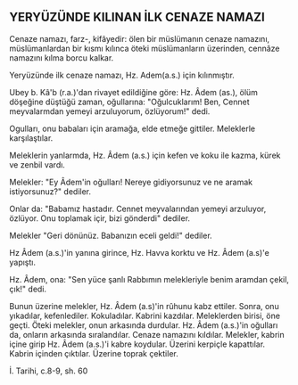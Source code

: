 ## YERYÜZÜNDE KILINAN İLK CENAZE NAMAZI

Cenaze namazı, farz-, kifâyedir: ölen bir müslümanın cenaze namazını, müslümanlardan bir kısmı kılınca öteki müslümanların üzerinden, cennâze namazını kılma borcu kalkar.

Yeryüzünde ilk cenaze namazı, Hz. Adem(a.s.) için kılınmıştır.

Ubey b. Kâ'b (r.a.)'dan rivayet edildiğine göre: Hz. Âdem (as.), ölüm döşeğine düştüğü zaman, oğullarına: "Oğulcuklarım! Ben, Cennet meyvalarmdan yemeyi arzuluyorum, özlüyorum!" dedi.

Ogulları, onu babaları için aramağa, elde etmeğe gittiler. Meleklerle karşılaştılar.

Meleklerin yanlarmda, Hz. Âdem (a.s.) için kefen ve koku ile kazma, kürek ve zenbil vardı.

Melekler: "Ey Âdem'in oğulları! Nereye gidiyorsunuz ve ne aramak istiyorsunuz?" dediler.

Onlar da: "Babamız hastadır. Cennet meyvalarından yemeyi arzuluyor, özlüyor. Onu toplamak içir, bizi gönderdi" dediler.

Melekler "Geri dönünüz. Babanızın eceli geldi!" dediler.

Hz Âdem (a.s.)'in yanına girince, Hz. Havva korktu ve Hz. Âdem (a.s)'e yapıştı.

Hz. Âdem, ona: "Sen yüce şanlı Rabbımın melekleriyle benim aramdan çekil, çık!" dedi.

Bunun üzerine melekler, Hz. Âdem (a.s)'in rûhunu kabz ettiler. Sonra, onu yıkadılar, kefenlediler. Kokuladılar. Kabrini kaz­dılar. Meleklerden birisi, öne geçti. Öteki melekler, onun arkasında durdular. Hz. Âdem (a.s.)'in oğulları da, onların arkasında sıralandılar. Cenaze namazını kıldılar. Melekler, kabrin içine girip Hz. Âdem (a.s.)'i kabre koydular. Üzerini kerpiçle kapattılar. Kabrin içinden çıktılar. Üzerine toprak çektiler.

İ. Tarihi, c.8-9, sh. 60
